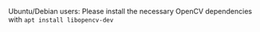 Ubuntu/Debian users: Please install the necessary OpenCV dependencies with `apt install libopencv-dev`
